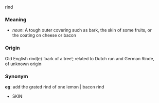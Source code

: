 rind
### Meaning
+ _noun_: A tough outer covering such as bark, the skin of some fruits, or the coating on cheese or bacon

### Origin

Old English rind(e) ‘bark of a tree’; related to Dutch run and German Rinde, of unknown origin

### Synonym

__eg__: add the grated rind of one lemon | bacon rind

+ SKIN


